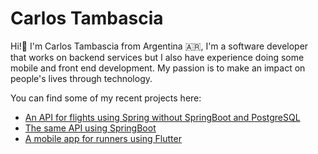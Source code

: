 # Carlos Tambascia
Hi!👋 I'm Carlos Tambascia from Argentina 🇦🇷, I'm a software developer that works on backend services but I also have experience doing some mobile and front end development. My passion is to make an impact on people's lives through technology.

You can find some of my recent projects here: 
- [An API for flights using Spring without SpringBoot and PostgreSQL](https://github.com/CarlosAndresTambascia/flightsapi)
- [The same API using SpringBoot](https://github.com/CarlosAndresTambascia/flightsapi-withspringboot)
- [A mobile app for runners using Flutter](https://github.com/CarlosAndresTambascia/letsrun)

<!---
CarlosAndresTambascia/CarlosAndresTambascia is a ✨ special ✨ repository because its `README.md` (this file) appears on your GitHub profile.
You can click the Preview link to take a look at your changes.
--->
